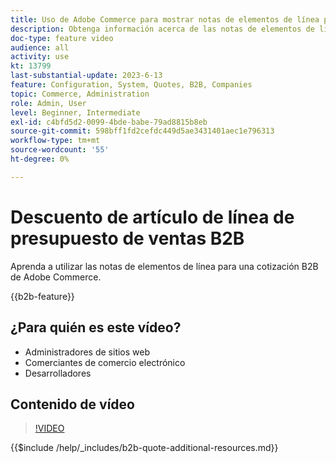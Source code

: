```yaml
---
title: Uso de Adobe Commerce para mostrar notas de elementos de línea para una oferta
description: Obtenga información acerca de las notas de elementos de línea de una cotización B2B en Adobe Commerce
doc-type: feature video
audience: all
activity: use
kt: 13799
last-substantial-update: 2023-6-13
feature: Configuration, System, Quotes, B2B, Companies
topic: Commerce, Administration
role: Admin, User
level: Beginner, Intermediate
exl-id: c4bfd5d2-0099-4bde-babe-79ad8815b8eb
source-git-commit: 598bff1fd2cefdc449d5ae3431401aec1e796313
workflow-type: tm+mt
source-wordcount: '55'
ht-degree: 0%

---
```


# Descuento de artículo de línea de presupuesto de ventas B2B

Aprenda a utilizar las notas de elementos de línea para una cotización B2B de Adobe Commerce.

{{b2b-feature}}

## ¿Para quién es este vídeo?

- Administradores de sitios web
- Comerciantes de comercio electrónico
- Desarrolladores

## Contenido de vídeo

>[!VIDEO](https://video.tv.adobe.com/v/3423697?learn=on&captions=spa)

{{$include /help/_includes/b2b-quote-additional-resources.md}}
